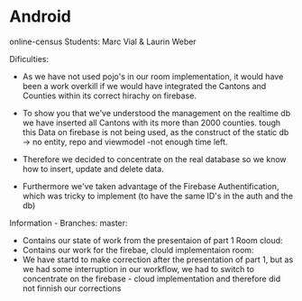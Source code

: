 # Android

online-census
Students: Marc Vial & Laurin Weber

Dificulties:
- As we have not used pojo's in our room implementation, it would have been a work overkill
if we would have integrated the Cantons and Counties within its correct hirachy on firebase.

- To show you that we've understood the management on the realtime db we have inserted all Cantons with its more than 2000 counties.
tough this Data on firebase is not being used, as the construct of the static db -> no entity, repo and viewmodel -not enough time left.

- Therefore we decided to concentrate on the real database so we know how to insert, update and delete data.

- Furthermore we've taken advantage of the Firebase Authentification, which was tricky to implement (to have the same ID's in the auth and the db)

Information - Branches:
master:
- Contains our state of work from the presentaion of part 1 Room
cloud:
- Contains our work for the firebae, clould implementaion
room:
- We have startd to make correction after the presentation of part 1, but as we had some interruption in our workflow, we had to switch to concentrate on the firebase - cloud implementation and therefore did not finnish our corrections
